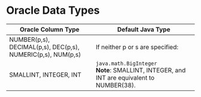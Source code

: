 # Oracle Data Types


| Oracle Column Type | Default Java Type |
| -- | -- |
| NUMBER(p,s), DECIMAL(p,s), DEC(p,s), NUMERIC(p,s), NUM(p,s) | If neither p or s are specified: |
| SMALLINT, INTEGER, INT | `java.math.BigInteger`<br/>**Note**: SMALLINT, INTEGER, and INT are equivalent to NUMBER(38). |
